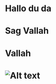 # Hallo du da
<h1>Sag Vallah<h1>
<h1>Vallah<h1>
<image src="https://i.pinimg.com/originals/b0/72/3c/b0723c75349b400ef5e96108f8d970ec.jpg" alt="Alt text"/>
